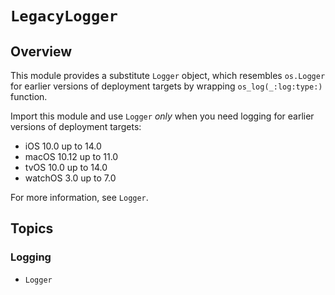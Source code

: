 # ``LegacyLogger``

## Overview

This module provides a substitute `Logger` object, which resembles `os.Logger` for earlier versions of deployment targets by wrapping `os_log(_:log:type:)` function.

Import this module and use `Logger` *only* when you need logging for earlier versions of deployment targets:

- iOS 10.0 up to 14.0
- macOS 10.12 up to 11.0
- tvOS 10.0 up to 14.0
- watchOS 3.0 up to 7.0

For more information, see ``Logger``.

## Topics

### Logging

- ``Logger``
